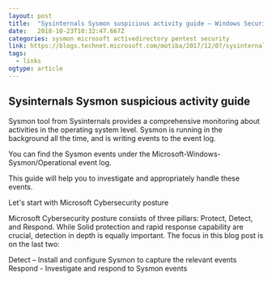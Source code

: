 ```yaml
---
layout: post 
title:  "Sysinternals Sysmon suspicious activity guide – Windows Security" 
date:   2018-10-23T10:32:47.667Z 
categories: sysmon microsoft activedirectory pentest security
link: https://blogs.technet.microsoft.com/motiba/2017/12/07/sysinternals-sysmon-suspicious-activity-guide/ 
tags:
  - links
ogtype: article 
---
```


## Sysinternals Sysmon suspicious activity guide

Sysmon tool from Sysinternals provides a comprehensive monitoring about activities in the operating system level. Sysmon is running in the background all the time, and is writing events to the event log.

You can find the Sysmon events under the Microsoft-Windows-Sysmon/Operational event log.

This guide will help you to investigate and appropriately handle these events.

Let's start with Microsoft Cybersecurity posture
 



Microsoft Cybersecurity posture consists of three pillars: Protect, Detect, and Respond. While Solid protection and rapid response capability are crucial, detection in depth is equally important. The focus in this blog post is on the last two:

Detect – Install and configure Sysmon to capture the relevant events
Respond - Investigate and respond to Sysmon events
